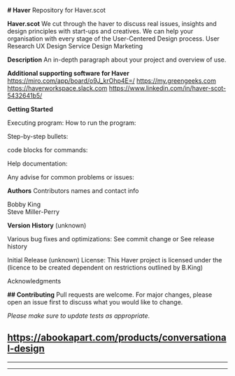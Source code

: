 <b># Haver</b>
Repository for Haver.scot

<b>Haver.scot</b>
We cut through the haver to discuss real issues, insights and design principles with start-ups and creatives.
We can help your organisation with every stage of the User-Centered Design process.
User Research
UX Design
Service Design
Marketing

<b>Description</b>
An in-depth paragraph about your project and overview of use.

<b>Additional supporting software for Haver</b>
https://miro.com/app/board/o9J_krOhp4E=/
https://my.greengeeks.com
https://haverworkspace.slack.com
https://www.linkedin.com/in/haver-scot-5432641b5/


<b>Getting Started</b>

Executing program:
  How to run the program:

  Step-by-step bullets:

  code blocks for commands:

Help documentation:

Any advise for common problems or issues:


<b>Authors</b>
Contributors names and contact info

Bobby King <br>
Steve Miller-Perry

<b>Version History</b>
(unknown)

Various bug fixes and optimizations:
See commit change or See release history

Initial Release (unknown)
License: This Haver project is licensed under the (licence to be created dependent on restrictions outlined by B.King)

Acknowledgments

<b>## Contributing</b>
Pull requests are welcome. For major changes, please open an issue first to discuss what you would like to change.

<i>Please make sure to update tests as appropriate.</i>

https://abookapart.com/products/conversational-design
-------
-------
-------
